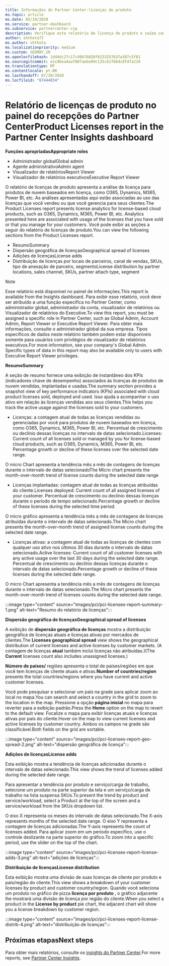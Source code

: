 ```yaml
---
title: Informações do Partner Center-licenças de produto
ms.topic: article
ms.date: 05/19/2020
ms.service: partner-dashboard
ms.subservice: partnercenter-csp
description: Verifique este relatório de licença do produto e saiba como melhorar com os produtos de nuvem baseados em licença que você vende ou gerencia para seus clientes.
author: shthota77
ms.author: shthota
ms.localizationpriority: medium
ms.custom: SEOMAY.20
ms.openlocfilehash: 1dd4dc27c17c40b76020f6233257637a387c5f81
ms.sourcegitcommit: e1c8bea4aaf807aebe99c125cb1fb6dc8fdfa210
ms.translationtype: MT
ms.contentlocale: pt-BR
ms.lasthandoff: 07/30/2020
ms.locfileid: "87444834"
---
```

# <a name="product-licenses-report-in-the-partner-center-insights-dashboard"></a><span data-ttu-id="cd93d-103">Relatório de licenças de produto no painel do recepções do Partner Center</span><span class="sxs-lookup"><span data-stu-id="cd93d-103">Product Licenses report in the Partner Center Insights dashboard</span></span>

<span data-ttu-id="cd93d-104">**Funções apropriadas**</span><span class="sxs-lookup"><span data-stu-id="cd93d-104">**Appropriate roles**</span></span>
- <span data-ttu-id="cd93d-105">Administrador global</span><span class="sxs-lookup"><span data-stu-id="cd93d-105">Global admin</span></span>
- <span data-ttu-id="cd93d-106">Agente administrativo</span><span class="sxs-lookup"><span data-stu-id="cd93d-106">Admin agent</span></span>
- <span data-ttu-id="cd93d-107">Visualizador de relatórios</span><span class="sxs-lookup"><span data-stu-id="cd93d-107">Report Viewer</span></span>
- <span data-ttu-id="cd93d-108">Visualizador de relatórios executivos</span><span class="sxs-lookup"><span data-stu-id="cd93d-108">Executive Report Viewer</span></span>

<span data-ttu-id="cd93d-109">O relatório de licenças de produto apresenta a análise de licença para produtos de nuvem baseados em licença, como O365, Dynamics, M365, Power BI, etc. As análises apresentadas aqui estão associadas ao uso das licenças que você vendeu ou que você gerencia para seus clientes.</span><span class="sxs-lookup"><span data-stu-id="cd93d-109">The Product Licenses report presents license analytics for license-based cloud products, such as O365, Dynamics, M365, Power BI, etc. Analytics presented here are associated with usage of the licenses that you have sold or that you manage for your customers.</span></span> <span data-ttu-id="cd93d-110">Você pode exibir as seções a seguir do relatório de licenças de produto.</span><span class="sxs-lookup"><span data-stu-id="cd93d-110">You can view the following sections from the Product Licenses report.</span></span>

- <span data-ttu-id="cd93d-111">Resumo</span><span class="sxs-lookup"><span data-stu-id="cd93d-111">Summary</span></span>
- <span data-ttu-id="cd93d-112">Dispersão geográfica de licenças</span><span class="sxs-lookup"><span data-stu-id="cd93d-112">Geographical spread of licenses</span></span>
- <span data-ttu-id="cd93d-113">Adições de licenças</span><span class="sxs-lookup"><span data-stu-id="cd93d-113">License adds</span></span>
- <span data-ttu-id="cd93d-114">Distribuição de licenças por locais de parceiros, canal de vendas, SKUs, tipo de anexação de parceiro, segmento</span><span class="sxs-lookup"><span data-stu-id="cd93d-114">License distribution by partner locations, sales channel, SKUs, partner attach type, segment</span></span>

 > [!NOTE]
 > <span data-ttu-id="cd93d-115">Esse relatório está disponível no painel de informações.</span><span class="sxs-lookup"><span data-stu-id="cd93d-115">This report is available from the Insights dashboard.</span></span> <span data-ttu-id="cd93d-116">Para exibir esse relatório, você deve ser atribuído a uma função específica no Partner Center, como administrador global, administrador da conta, visualizador de relatórios ou Visualizador de relatórios do Executive.</span><span class="sxs-lookup"><span data-stu-id="cd93d-116">To view this report, you must be assigned a specific role in Partner Center, such as Global Admin, Account Admin, Report Viewer or Executive Report Viewer.</span></span> <span data-ttu-id="cd93d-117">Para obter mais informações, consulte o administrador global da sua empresa. Tipos específicos de dados neste relatório também podem estar disponíveis somente para usuários com privilégios de visualizador de relatórios executivos.</span><span class="sxs-lookup"><span data-stu-id="cd93d-117">For more information, see your company's Global Admin. Specific types of data in this report may also be available only to users with Executive Report Viewer privileges.</span></span>

<span data-ttu-id="cd93d-118">**Resumo**</span><span class="sxs-lookup"><span data-stu-id="cd93d-118">**Summary**</span></span>

<span data-ttu-id="cd93d-119">A seção de resumo fornece uma exibição de instantâneo dos KPIs (indicadores chave de desempenho) associados às licenças de produtos de nuvem vendidas, implantadas e usadas.</span><span class="sxs-lookup"><span data-stu-id="cd93d-119">The summary section provides a snapshot view of key performance indicators (KPIs) associated with cloud product licenses sold, deployed and used.</span></span> <span data-ttu-id="cd93d-120">Isso ajuda a acompanhar o uso ativo em relação às licenças vendidas aos seus clientes.</span><span class="sxs-lookup"><span data-stu-id="cd93d-120">This helps you track the active usage against the licenses sold to your customers.</span></span>

- <span data-ttu-id="cd93d-121">Licenças: a contagem atual de todas as licenças vendidas ou gerenciadas por você para produtos de nuvem baseados em licença, como O365, Dynamics, M365, Power BI, etc. Percentual de crescimento ou declínio dessas licenças no intervalo de datas selecionado.</span><span class="sxs-lookup"><span data-stu-id="cd93d-121">Licenses: Current count of all licenses sold or managed by you for license-based cloud products, such as O365, Dynamics, M365, Power BI, etc. Percentage growth or decline of these licenses over the selected date range.</span></span>

<span data-ttu-id="cd93d-122">O micro Chart apresenta a tendência mês a mês de contagens de licenças durante o intervalo de datas selecionado</span><span class="sxs-lookup"><span data-stu-id="cd93d-122">The Micro chart presents the month-over-month trend of license counts during the selected date range</span></span>

- <span data-ttu-id="cd93d-123">Licenças implantadas: contagem atual de todas as licenças atribuídas do cliente.</span><span class="sxs-lookup"><span data-stu-id="cd93d-123">Licenses deployed: Current count of all assigned licenses of your customer.</span></span>
<span data-ttu-id="cd93d-124">Percentual de crescimento ou declínio dessas licenças durante o período de tempo selecionado.</span><span class="sxs-lookup"><span data-stu-id="cd93d-124">Percentage growth or decline of these licenses during the selected time period.</span></span>

<span data-ttu-id="cd93d-125">O micro gráfico apresenta a tendência mês a mês de contagens de licenças atribuídas durante o intervalo de datas selecionado.</span><span class="sxs-lookup"><span data-stu-id="cd93d-125">The Micro chart presents the month-over-month trend of assigned license counts during the selected date range.</span></span>

- <span data-ttu-id="cd93d-126">Licenças ativas: a contagem atual de todas as licenças de clientes com qualquer uso ativo nos últimos 30 dias durante o intervalo de datas selecionado.</span><span class="sxs-lookup"><span data-stu-id="cd93d-126">Active licenses: Current count of all customer licenses with any active usage over the last 30 days during the selected date range.</span></span>
<span data-ttu-id="cd93d-127">Percentual de crescimento ou declínio dessas licenças durante o intervalo de datas selecionado.</span><span class="sxs-lookup"><span data-stu-id="cd93d-127">Percentage growth or decline of these licenses during the selected date range.</span></span>

<span data-ttu-id="cd93d-128">O micro Chart apresenta a tendência mês a mês de contagens de licenças durante o intervalo de datas selecionado.</span><span class="sxs-lookup"><span data-stu-id="cd93d-128">The Micro chart presents the month-over-month trend of licenses counts during the selected date range.</span></span>

:::image type="content" source="images/pci/pci-licenses-report-summary-1.png" alt-text="Resumo do relatório de licenças":::

<span data-ttu-id="cd93d-130">**Dispersão geográfica de licenças**</span><span class="sxs-lookup"><span data-stu-id="cd93d-130">**Geographical spread of licenses**</span></span>

<span data-ttu-id="cd93d-131">A exibição de **dispersão geográfica de licenças** mostra a distribuição geográfica de licenças atuais e licenças ativas por mercados de clientes.</span><span class="sxs-lookup"><span data-stu-id="cd93d-131">The **Licenses geographical spread** view shows the geographical distribution of current licenses and active licenses by customer markets.</span></span> <span data-ttu-id="cd93d-132">(A contagem de licenças **atual** também inclui licenças não atribuídas.)</span><span class="sxs-lookup"><span data-stu-id="cd93d-132">(The **Current** licenses count also includes unassigned licenses.)</span></span>

<span data-ttu-id="cd93d-133">**Número de países/** regiões apresenta o total de países/regiões em que você tem licenças de cliente atuais e ativas.</span><span class="sxs-lookup"><span data-stu-id="cd93d-133">**Number of countries/region** presents the total countries/regions where you have current and active customer licenses.</span></span>

<span data-ttu-id="cd93d-134">Você pode pesquisar e selecionar um país na grade para aplicar zoom ao local no mapa.</span><span class="sxs-lookup"><span data-stu-id="cd93d-134">You can search and select a country in the grid to zoom to the location in the map.</span></span> <span data-ttu-id="cd93d-135">Pressione a opção **página inicial** no mapa para reverter para a exibição padrão.</span><span class="sxs-lookup"><span data-stu-id="cd93d-135">Press the **Home** option on the map to revert to the default view.</span></span> <span data-ttu-id="cd93d-136">Focalize o mapa para exibir licenças atuais e licenças ativas por país do cliente.</span><span class="sxs-lookup"><span data-stu-id="cd93d-136">Hover on the map to view current licenses and active licenses by customer country.</span></span> <span data-ttu-id="cd93d-137">Ambos os campos na grade são classificável.</span><span class="sxs-lookup"><span data-stu-id="cd93d-137">Both fields on the grid are sortable.</span></span>

:::image type="content" source="images/pci/pci-licenses-report-geo-spread-2.png" alt-text="dispersão geográfica de licença":::

<span data-ttu-id="cd93d-139">**Adições de licenças**</span><span class="sxs-lookup"><span data-stu-id="cd93d-139">**License adds**</span></span>

<span data-ttu-id="cd93d-140">Esta exibição mostra a tendência de licenças adicionadas durante o intervalo de datas selecionado.</span><span class="sxs-lookup"><span data-stu-id="cd93d-140">This view shows the trend of licenses added during the selected date range.</span></span> 

<span data-ttu-id="cd93d-141">Para apresentar a tendência por produto e serviço/carga de trabalho, selecione um produto na parte superior da tela e um serviço/carga de trabalho na lista suspensa SKUs.</span><span class="sxs-lookup"><span data-stu-id="cd93d-141">To present the trend by product and service/workload, select a Product at the top of the screen and a service/workload from the SKUs dropdown list.</span></span>

<span data-ttu-id="cd93d-142">O eixo X representa os meses do intervalo de datas selecionado.</span><span class="sxs-lookup"><span data-stu-id="cd93d-142">The X-axis represents months of the selected date range.</span></span> <span data-ttu-id="cd93d-143">O eixo Y representa a contagem de licenças adicionadas.</span><span class="sxs-lookup"><span data-stu-id="cd93d-143">The Y-axis represents the count of licenses added.</span></span> <span data-ttu-id="cd93d-144">Para aplicar zoom em um período específico, use o controle deslizante na parte superior do gráfico.</span><span class="sxs-lookup"><span data-stu-id="cd93d-144">To zoom into a specific period, use the slider on the top of the chart.</span></span>

:::image type="content" source="images/pci/pci-licenses-report-license-adds-3.png" alt-text="adições de licenças":::

<span data-ttu-id="cd93d-146">**Distribuição de licenças**</span><span class="sxs-lookup"><span data-stu-id="cd93d-146">**License distribution**</span></span>

<span data-ttu-id="cd93d-147">Esta exibição mostra uma divisão de suas licenças de cliente por produto e país/região do cliente.</span><span class="sxs-lookup"><span data-stu-id="cd93d-147">This view shows a breakdown of your customer licenses by product and customer country/region.</span></span> <span data-ttu-id="cd93d-148">Quando você seleciona um produto no gráfico de pizza **licença por produto** , o gráfico adjacente lhe mostrará uma divisão de licença por região do cliente.</span><span class="sxs-lookup"><span data-stu-id="cd93d-148">When you select a product in the **License by product** pie chart, the adjacent chart will show you a license breakdown by customer region.</span></span>

:::image type="content" source="images/pci/pci-licenses-report-license-distrib-4.png" alt-text="distribuição de licenças":::

## <a name="next-steps"></a><span data-ttu-id="cd93d-150">Próximas etapas</span><span class="sxs-lookup"><span data-stu-id="cd93d-150">Next steps</span></span>

<span data-ttu-id="cd93d-151">Para obter mais relatórios, consulte os [insights do Partner Center](partner-center-insights.md).</span><span class="sxs-lookup"><span data-stu-id="cd93d-151">For more reports, see [Partner Center Insights](partner-center-insights.md).</span></span>
